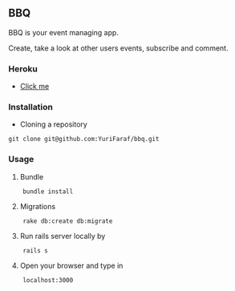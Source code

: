 ## BBQ
BBQ is your event managing app.

Create, take a look at other users events, subscribe and comment.
<br>

### Heroku
-   [Click me](https://bbq-yurifaraf.herokuapp.com/)

### Installation
-   Cloning a repository
```
git clone git@github.com:YuriFaraf/bbq.git
```

###  Usage

1.  Bundle
```
    bundle install
```
2.  Migrations
```
    rake db:create db:migrate
```
3.  Run rails server locally by
```
    rails s
```
4.  Open your browser and type in
```
    localhost:3000
```
